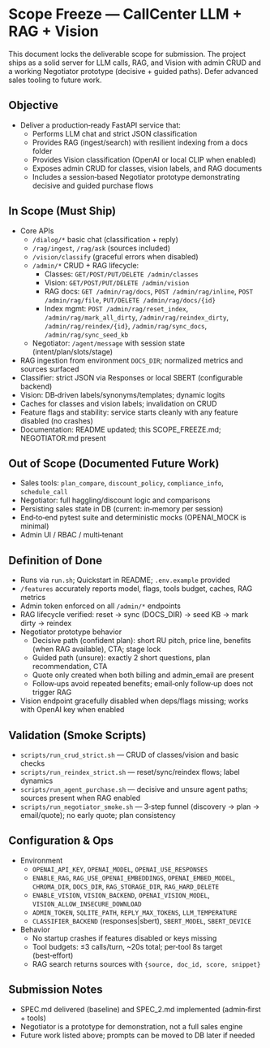 # Scope Freeze — CallCenter LLM + RAG + Vision

This document locks the deliverable scope for submission. The project ships as a solid server for LLM calls, RAG, and Vision with admin CRUD and a working Negotiator prototype (decisive + guided paths). Defer advanced sales tooling to future work.

## Objective
- Deliver a production‑ready FastAPI service that:
  - Performs LLM chat and strict JSON classification
  - Provides RAG (ingest/search) with resilient indexing from a docs folder
  - Provides Vision classification (OpenAI or local CLIP when enabled)
  - Exposes admin CRUD for classes, vision labels, and RAG documents
  - Includes a session‑based Negotiator prototype demonstrating decisive and guided purchase flows

## In Scope (Must Ship)
- Core APIs
  - `/dialog/*` basic chat (classification + reply)
  - `/rag/ingest`, `/rag/ask` (sources included)
  - `/vision/classify` (graceful errors when disabled)
  - `/admin/*` CRUD + RAG lifecycle:
    - Classes: `GET/POST/PUT/DELETE /admin/classes`
    - Vision: `GET/POST/PUT/DELETE /admin/vision`
    - RAG docs: `GET /admin/rag/docs`, `POST /admin/rag/inline`, `POST /admin/rag/file`, `PUT/DELETE /admin/rag/docs/{id}`
    - Index mgmt: `POST /admin/rag/reset_index`, `/admin/rag/mark_all_dirty`, `/admin/rag/reindex_dirty`, `/admin/rag/reindex/{id}`, `/admin/rag/sync_docs`, `/admin/rag/sync_seed_kb`
  - Negotiator: `/agent/message` with session state (intent/plan/slots/stage)
- RAG ingestion from environment `DOCS_DIR`; normalized metrics and sources surfaced
- Classifier: strict JSON via Responses or local SBERT (configurable backend)
- Vision: DB‑driven labels/synonyms/templates; dynamic logits
- Caches for classes and vision labels; invalidation on CRUD
- Feature flags and stability: service starts cleanly with any feature disabled (no crashes)
- Documentation: README updated; this SCOPE_FREEZE.md; NEGOTIATOR.md present

## Out of Scope (Documented Future Work)
- Sales tools: `plan_compare`, `discount_policy`, `compliance_info`, `schedule_call`
- Negotiator: full haggling/discount logic and comparisons
- Persisting sales state in DB (current: in‑memory per session)
- End‑to‑end pytest suite and deterministic mocks (OPENAI_MOCK is minimal)
- Admin UI / RBAC / multi‑tenant

## Definition of Done
- Runs via `run.sh`; Quickstart in README; `.env.example` provided
- `/features` accurately reports model, flags, tools budget, caches, RAG metrics
- Admin token enforced on all `/admin/*` endpoints
- RAG lifecycle verified: reset → sync (DOCS_DIR) → seed KB → mark dirty → reindex
- Negotiator prototype behavior
  - Decisive path (confident plan): short RU pitch, price line, benefits (when RAG available), CTA; stage lock
  - Guided path (unsure): exactly 2 short questions, plan recommendation, CTA
  - Quote only created when both billing and admin_email are present
  - Follow‑ups avoid repeated benefits; email‑only follow‑up does not trigger RAG
- Vision endpoint gracefully disabled when deps/flags missing; works with OpenAI key when enabled

## Validation (Smoke Scripts)
- `scripts/run_crud_strict.sh` — CRUD of classes/vision and basic checks
- `scripts/run_reindex_strict.sh` — reset/sync/reindex flows; label dynamics
- `scripts/run_agent_purchase.sh` — decisive and unsure agent paths; sources present when RAG enabled
- `scripts/run_negotiator_smoke.sh` — 3‑step funnel (discovery → plan → email/quote); no early quote; plan consistency

## Configuration & Ops
- Environment
  - `OPENAI_API_KEY`, `OPENAI_MODEL`, `OPENAI_USE_RESPONSES`
  - `ENABLE_RAG`, `RAG_USE_OPENAI_EMBEDDINGS`, `OPENAI_EMBED_MODEL`, `CHROMA_DIR`, `DOCS_DIR`, `RAG_STORAGE_DIR`, `RAG_HARD_DELETE`
  - `ENABLE_VISION`, `VISION_BACKEND`, `OPENAI_VISION_MODEL`, `VISION_ALLOW_INSECURE_DOWNLOAD`
  - `ADMIN_TOKEN`, `SQLITE_PATH`, `REPLY_MAX_TOKENS`, `LLM_TEMPERATURE`
  - `CLASSIFIER_BACKEND` (responses|sbert), `SBERT_MODEL`, `SBERT_DEVICE`
- Behavior
  - No startup crashes if features disabled or keys missing
  - Tool budgets: ≤3 calls/turn, ~20s total; per‑tool 8s target (best‑effort)
  - RAG search returns sources with `{source, doc_id, score, snippet}`

## Submission Notes
- SPEC.md delivered (baseline) and SPEC_2.md implemented (admin‑first + tools)
- Negotiator is a prototype for demonstration, not a full sales engine
- Future work listed above; prompts can be moved to DB later if needed
